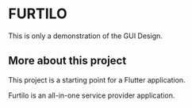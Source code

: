 # FURTILO

This is only a demonstration of the GUI Design.

## More about this project

This project is a starting point for a Flutter application.

Furtilo is an all-in-one service provider application.


